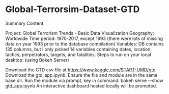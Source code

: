 # Global-Terrorsim-Dataset-GTD


Summary Content

Project: Global Terrorism Trends - Basic Data Visualization
Geography: Worldwide
Time period: 1970-2017, except 1993 (there were lots of missing data on year 1993 prior to the database compilation)
Variables: DB contains 135 columns, but I only picked 14 variables containing dates, location, tactics, perpetrators, targets, and fatalities.
Steps to run on your local desktop: (using Bokeh Server)

Download the GTD csv file at https://www.kaggle.com/START-UMD/gtd
Download the gtd_app.ipynb. Ensure the file and module are in the same base dir.
Run the module via prompt, key in command: bokeh serve --show gtd_app.ipynb
An interactive dashboard hosted locally will be prompted.

